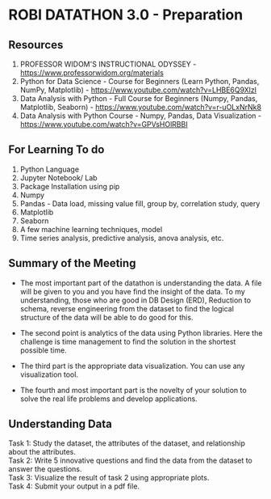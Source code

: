 # ROBI DATATHON 3.0 - Preparation

## Resources
1. PROFESSOR WIDOM'S INSTRUCTIONAL ODYSSEY - https://www.professorwidom.org/materials
2. Python for Data Science - Course for Beginners (Learn Python, Pandas, NumPy, Matplotlib) - https://www.youtube.com/watch?v=LHBE6Q9XlzI
3. Data Analysis with Python - Full Course for Beginners (Numpy, Pandas, Matplotlib, Seaborn) - https://www.youtube.com/watch?v=r-uOLxNrNk8
4. Data Analysis with Python Course - Numpy, Pandas, Data Visualization - https://www.youtube.com/watch?v=GPVsHOlRBBI

## For Learning To do
1. Python Language
2. Jupyter Notebook/ Lab
3. Package Installation using pip
4. Numpy
5. Pandas - Data load, missing value fill, group by, correlation study, query
6. Matplotlib
7. Seaborn
8. A few machine learning techniques, model
9. Time series analysis, predictive analysis, anova analysis, etc.

## Summary of the Meeting
* The most important part of the datathon is understanding the data. A file will be given to you and you have find the insight of the data. To my understanding, those who are good in DB Design (ERD), Reduction to schema, reverse engineering from the dataset to find the logical structure of the data will be able to do good for this.

* The second point is analytics of the data using Python libraries. Here the challenge is time management to find the solution in the shortest possible time.

* The third part is the appropriate data visualization. You can use any visualization tool.

* The fourth and most important part is the novelty of your solution to solve the real life problems and develop applications.

## Understanding Data 
Task 1: Study the dataset, the attributes of the dataset, and relationship about the attributes. <br>
Task 2: Write 5 innovative questions and find the data from the dataset to answer the questions.<br>
Task 3: Visualize the result of task 2 using appropriate plots. <br>
Task 4: Submit your output in a pdf file. <br>